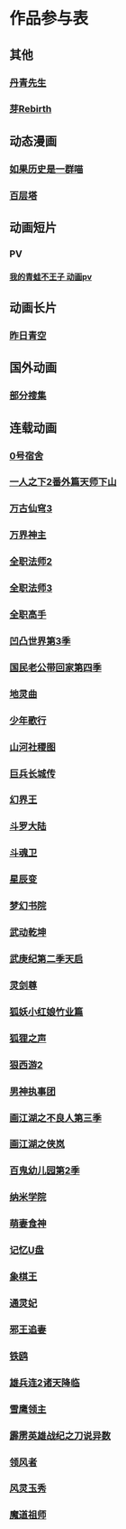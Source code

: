 # 作品参与表
## 其他
### [丹青先生](./作品参与表/其他/丹青先生.md)  
### [芽Rebirth](./作品参与表/其他/芽Rebirth.md)  
## 动态漫画
### [如果历史是一群喵](./作品参与表/动态漫画/如果历史是一群喵.md)  
### [百层塔](./作品参与表/动态漫画/百层塔.md)  
## 动画短片
### PV
#### [我的青蛙不王子 动画pv](./作品参与表/动画短片/PV/我的青蛙不王子%20动画pv.md)  
## 动画长片
### [昨日青空](./作品参与表/动画长片/昨日青空.md)  
## 国外动画
### [部分搜集](./作品参与表/国外动画/部分搜集.md)  
## 连载动画
### [0号宿舍](./作品参与表/连载动画/0号宿舍.md)  
### [一人之下2番外篇天师下山](./作品参与表/连载动画/一人之下2番外篇天师下山.md)  
### [万古仙穹3](./作品参与表/连载动画/万古仙穹3.md)  
### [万界神主](./作品参与表/连载动画/万界神主.md)  
### [全职法师2](./作品参与表/连载动画/全职法师2.md)  
### [全职法师3](./作品参与表/连载动画/全职法师3.md)  
### [全职高手](./作品参与表/连载动画/全职高手.md)  
### [凹凸世界第3季](./作品参与表/连载动画/凹凸世界第3季.md)  
### [国民老公带回家第四季](./作品参与表/连载动画/国民老公带回家第四季.md)  
### [地灵曲](./作品参与表/连载动画/地灵曲.md)  
### [少年歌行](./作品参与表/连载动画/少年歌行.md)  
### [山河社稷图](./作品参与表/连载动画/山河社稷图.md)  
### [巨兵长城传](./作品参与表/连载动画/巨兵长城传.md)  
### [幻界王](./作品参与表/连载动画/幻界王.md)  
### [斗罗大陆](./作品参与表/连载动画/斗罗大陆.md)  
### [斗魂卫](./作品参与表/连载动画/斗魂卫.md)  
### [星辰变](./作品参与表/连载动画/星辰变.md)  
### [梦幻书院](./作品参与表/连载动画/梦幻书院.md)  
### [武动乾坤](./作品参与表/连载动画/武动乾坤.md)  
### [武庚纪第二季天启](./作品参与表/连载动画/武庚纪第二季天启.md)  
### [灵剑尊](./作品参与表/连载动画/灵剑尊.md)  
### [狐妖小红娘竹业篇](./作品参与表/连载动画/狐妖小红娘竹业篇.md)  
### [狐狸之声](./作品参与表/连载动画/狐狸之声.md)  
### [狠西游2](./作品参与表/连载动画/狠西游2.md)  
### [男神执事团](./作品参与表/连载动画/男神执事团.md)  
### [画江湖之不良人第三季](./作品参与表/连载动画/画江湖之不良人第三季.md)  
### [画江湖之侠岚](./作品参与表/连载动画/画江湖之侠岚.md)  
### [百鬼幼儿园第2季](./作品参与表/连载动画/百鬼幼儿园第2季.md)  
### [纳米学院](./作品参与表/连载动画/纳米学院.md)  
### [萌妻食神](./作品参与表/连载动画/萌妻食神.md)  
### [记忆U盘](./作品参与表/连载动画/记忆U盘.md)  
### [象棋王](./作品参与表/连载动画/象棋王.md)  
### [通灵妃](./作品参与表/连载动画/通灵妃.md)  
### [邪王追妻](./作品参与表/连载动画/邪王追妻.md)  
### [铁鸥](./作品参与表/连载动画/铁鸥.md)  
### [雄兵连2诸天降临](./作品参与表/连载动画/雄兵连2诸天降临.md)  
### [雪鹰领主](./作品参与表/连载动画/雪鹰领主.md)  
### [霹雳英雄战纪之刀说异数](./作品参与表/连载动画/霹雳英雄战纪之刀说异数.md)  
### [领风者](./作品参与表/连载动画/领风者.md)  
### [风灵玉秀](./作品参与表/连载动画/风灵玉秀.md)  
### [魔道祖师](./作品参与表/连载动画/魔道祖师.md)  
